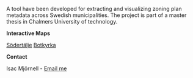 A tool have been developed for extracting and visualizing zoning plan metadata across Swedish municipalities. 
The project is part of a master thesis in Chalmers University of technology.

**Interactive Maps**

[Södertälje](https://misac98.github.io/Assessment-of-Zoning-Plan-Metadata-using-AI/S%C3%B6dert%C3%A4lje.html)
[Botkyrka](https://misac98.github.io/Assessment-of-Zoning-Plan-Metadata-using-AI/Botkyrka.html)

**Contact**

Isac Mjörnell - [Email me](mailto:isac.mjornell@krook.tjader.se)

